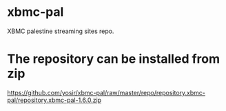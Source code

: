 xbmc-pal
========
XBMC palestine streaming sites repo.

The repository can be installed from zip 
========
https://github.com/yosir/xbmc-pal/raw/master/repo/repository.xbmc-pal/repository.xbmc-pal-1.6.0.zip
